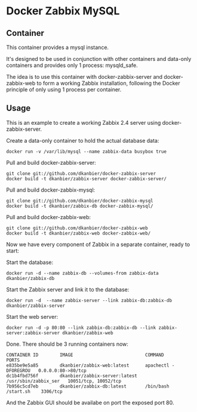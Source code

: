 Docker Zabbix MySQL
========================

## Container 

This container provides a mysql instance. 

It's designed to be used in conjunction with other containers and data-only containers and provides only 1 process: mysqld_safe.

The idea is to use this container with docker-zabbix-server and docker-zabbix-web to form a working Zabbix installation, following the Docker principle of only using 1 process per container.

## Usage

This is an example to create a working Zabbix 2.4 server using docker-zabbix-server.

Create a data-only container to hold the actual database data:

````
docker run -v /var/lib/mysql --name zabbix-data busybox true
`````

Pull and build docker-zabbix-server:

````
git clone git://github.com/dkanbier/docker-zabbix-server
docker build -t dkanbier/zabbix-server docker-zabbix-server/
`````

Pull and build docker-zabbix-mysql:

````
git clone git://github.com/dkanbier/docker-zabbix-mysql
docker build -t dkanbier/zabbix-db docker-zabbix-mysql/
````

Pull and build docker-zabbix-web:

````
git clone git://github.com/dkanbier/docker-zabbix-web
docker build -t dkanbier/zabbix-web docker-zabbix-web/
````

Now we have every component of Zabbix in a separate container, ready to start:

Start the database:

````
docker run -d --name zabbix-db --volumes-from zabbix-data dkanbier/zabbix-db
````

Start the Zabbix server and link it to the database:

````
docker run -d  --name zabbix-server --link zabbix-db:zabbix-db dkanbier/zabbix-server
````

Start the web server:

````
docker run -d -p 80:80 --link zabbix-db:zabbix-db --link zabbix-server:zabbix-server dkanbier/zabbix-web
````

Done. There should be 3 running containers now:

````
CONTAINER ID        IMAGE                           COMMAND                PORTS 
e835be9e5a85        dkanbier/zabbix-web:latest      apachectl -DFOREGROU   0.0.0.0:80->80/tcp
dc1b4fbd756f        dkanbier/zabbix-server:latest   /usr/sbin/zabbix_ser   10051/tcp, 10052/tcp
7b956c5cd7eb        dkanbier/zabbix-db:latest       /bin/bash /start.sh    3306/tcp
````

And the Zabbix GUI should be availabe on port the exposed port 80.
